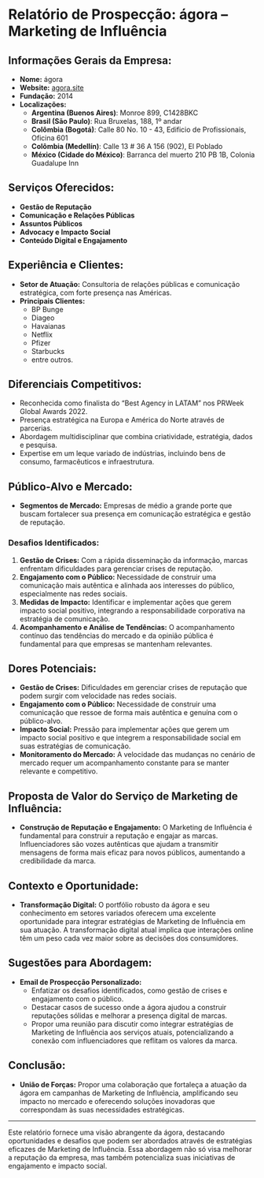 # Relatório de Prospecção: ágora – Marketing de Influência

## **Informações Gerais da Empresa:**
- **Nome:** ágora
- **Website:** [agora.site](https://agora.site/)
- **Fundação:** 2014
- **Localizações:**
  - **Argentina (Buenos Aires)**: Monroe 899, C1428BKC
  - **Brasil (São Paulo)**: Rua Bruxelas, 188, 1º andar
  - **Colômbia (Bogotá)**: Calle 80 No. 10 - 43, Edificio de Profissionais, Oficina 601
  - **Colômbia (Medellín)**: Calle 13 # 36 A 156 (902), El Poblado
  - **México (Cidade do México)**: Barranca del muerto 210 PB 1B, Colonia Guadalupe Inn
  
## **Serviços Oferecidos:**
- **Gestão de Reputação**
- **Comunicação e Relações Públicas**
- **Assuntos Públicos**
- **Advocacy e Impacto Social**
- **Conteúdo Digital e Engajamento**

## **Experiência e Clientes:**
- **Setor de Atuação:** Consultoria de relações públicas e comunicação estratégica, com forte presença nas Américas.
- **Principais Clientes:** 
  - BP Bunge
  - Diageo
  - Havaianas
  - Netflix
  - Pfizer
  - Starbucks
  - entre outros.

## **Diferenciais Competitivos:**
- Reconhecida como finalista do “Best Agency in LATAM” nos PRWeek Global Awards 2022.
- Presença estratégica na Europa e América do Norte através de parcerias.
- Abordagem multidisciplinar que combina criatividade, estratégia, dados e pesquisa.
- Expertise em um leque variado de indústrias, incluindo bens de consumo, farmacêuticos e infraestrutura.

## **Público-Alvo e Mercado:**
- **Segmentos de Mercado:** Empresas de médio a grande porte que buscam fortalecer sua presença em comunicação estratégica e gestão de reputação.
  
### **Desafios Identificados:**
1. **Gestão de Crises:** Com a rápida disseminação da informação, marcas enfrentam dificuldades para gerenciar crises de reputação.
2. **Engajamento com o Público:** Necessidade de construir uma comunicação mais autêntica e alinhada aos interesses do público, especialmente nas redes sociais.
3. **Medidas de Impacto:** Identificar e implementar ações que gerem impacto social positivo, integrando a responsabilidade corporativa na estratégia de comunicação.
4. **Acompanhamento e Análise de Tendências:** O acompanhamento contínuo das tendências do mercado e da opinião pública é fundamental para que empresas se mantenham relevantes.

## **Dores Potenciais:**
- **Gestão de Crises:** Dificuldades em gerenciar crises de reputação que podem surgir com velocidade nas redes sociais.
- **Engajamento com o Público:** Necessidade de construir uma comunicação que ressoe de forma mais autêntica e genuína com o público-alvo.
- **Impacto Social:** Pressão para implementar ações que gerem um impacto social positivo e que integrem a responsabilidade social em suas estratégias de comunicação.
- **Monitoramento do Mercado:** A velocidade das mudanças no cenário de mercado requer um acompanhamento constante para se manter relevante e competitivo.

## **Proposta de Valor do Serviço de Marketing de Influência:**
- **Construção de Reputação e Engajamento:** O Marketing de Influência é fundamental para construir a reputação e engajar as marcas. Influenciadores são vozes autênticas que ajudam a transmitir mensagens de forma mais eficaz para novos públicos, aumentando a credibilidade da marca.

## **Contexto e Oportunidade:**
- **Transformação Digital:** O portfólio robusto da ágora e seu conhecimento em setores variados oferecem uma excelente oportunidade para integrar estratégias de Marketing de Influência em sua atuação. A transformação digital atual implica que interações online têm um peso cada vez maior sobre as decisões dos consumidores.

## **Sugestões para Abordagem:**
- **Email de Prospecção Personalizado:**
  - Enfatizar os desafios identificados, como gestão de crises e engajamento com o público.
  - Destacar casos de sucesso onde a ágora ajudou a construir reputações sólidas e melhorar a presença digital de marcas.
  - Propor uma reunião para discutir como integrar estratégias de Marketing de Influência aos serviços atuais, potencializando a conexão com influenciadores que reflitam os valores da marca.

## **Conclusão:**
- **União de Forças:** Propor uma colaboração que fortaleça a atuação da ágora em campanhas de Marketing de Influência, amplificando seu impacto no mercado e oferecendo soluções inovadoras que correspondam às suas necessidades estratégicas. 

---

Este relatório fornece uma visão abrangente da ágora, destacando oportunidades e desafios que podem ser abordados através de estratégias eficazes de Marketing de Influência. Essa abordagem não só visa melhorar a reputação da empresa, mas também potencializa suas iniciativas de engajamento e impacto social.
